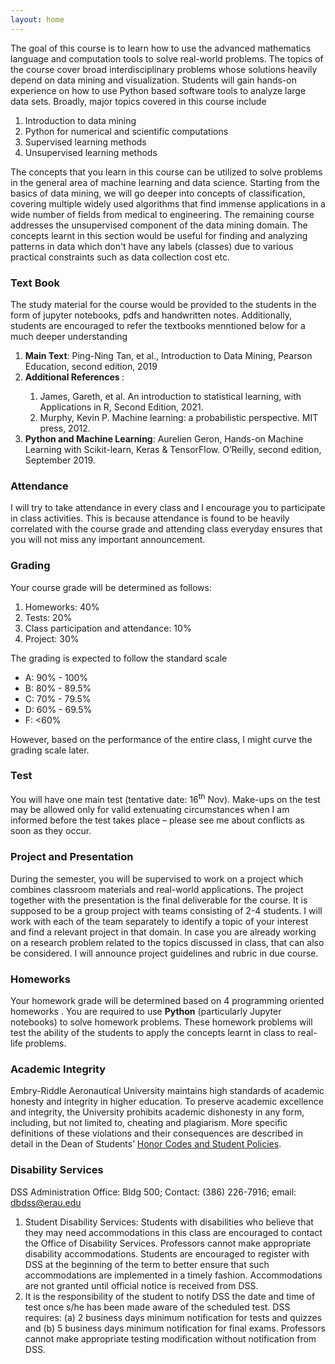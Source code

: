 ```yaml
---
layout: home
---
```

The goal of this course is to learn how to use the advanced mathematics language and computation tools to solve real-world problems. The topics of the course cover broad interdisciplinary problems whose solutions heavily depend on data mining and visualization. Students will gain hands-on experience on how to use Python based software tools to analyze large data sets. Broadly, major topics covered in this course include
<ol>
  <li>Introduction to data mining</li>
  <li>Python for numerical and scientific computations</li>
  <li>Supervised learning methods</li>
  <li>Unsupervised learning methods</li>
</ol>
The concepts that you learn in this course can be utilized to solve problems in the general area of machine learning and data science. Starting from the basics of data mining, we will go deeper into concepts of classification, covering multiple widely used algorithms that find immense applications in a wide number of fields from medical to engineering. The remaining course addresses the unsupervised component of the data mining domain. The concepts learnt in this section would be useful for finding and analyzing patterns in data which don't have any labels (classes) due to various practical constraints such as data collection cost etc.

<h3><strong>Text Book</strong></h3>
The study material for the course would be provided to the students in the form of jupyter notebooks, pdfs and handwritten notes. Additionally, students are encouraged to refer the textbooks menntioned below for a much deeper understanding
<ol>
<li><strong>Main Text</strong>: Ping-Ning Tan, et al., Introduction to Data Mining, Pearson Education, second edition, 2019 </li>
<li><strong>Additional References </strong>:</li>
<ol>
<li>James, Gareth, et al. An introduction to statistical learning, with Applications in R, Second Edition, 2021.</li>
<li>Murphy, Kevin P. Machine learning: a probabilistic perspective. MIT press, 2012.</li>
</ol>
<li><strong>Python and Machine Learning</strong>: Aurelien Geron, Hands-on Machine Learning with Scikit-learn, Keras & TensorFlow. O’Reilly, second edition, September 2019.</li>
</ol>

<h3><strong>Attendance</strong></h3>
I will try to take attendance in every class and I encourage you to participate in class activities. This is because attendance is found to be heavily correlated with the course grade and attending class everyday ensures that you will not miss any important announcement.

<h3><strong>Grading</strong></h3>
Your course grade will be determined as follows:
<ol>
<li>Homeworks: 40%</li>
<li>Tests: 20%</li>
<li>Class participation and attendance: 10%</li>
<li>Project: 30%</li>
</ol>
The grading is expected to follow the standard scale
<ul>
<li>A: 90% - 100% </li>
<li>B: 80% - 89.5% </li>
<li>C: 70% - 79.5% </li>
<li>D: 60% - 69.5% </li>
<li>F: <60% </li>
</ul>
However, based on the performance of the entire class, I might curve the grading scale later.

<h3><strong>Test</strong></h3>
You will have one main test (tentative date: 16<sup>th</sup> Nov). Make-ups on the test may be allowed only for valid extenuating circumstances when I am informed before the test takes place – please see me about conflicts as soon as they occur.

<h3><strong>Project and Presentation</strong></h3>
During the semester, you will be supervised to work on a project which combines classroom materials and real-world applications. The project together with the presentation is the final deliverable for the course. It is supposed to be a group project with teams consisting of 2-4 students. I will work with each of the team separately to identify a topic of your interest and find a relevant project in that domain. In case you are already working on a research problem related to the topics discussed in class, that can also be considered. I will announce project guidelines and rubric in due course.

<h3><strong>Homeworks</strong></h3>
Your homework grade will be determined based on 4 programming oriented homeworks . You are required to use <strong>Python</strong> (particularly Jupyter notebooks) to solve homework problems. These homework problems will test the ability of the students to apply the concepts learnt in class to real-life problems.

<h3><strong>Academic Integrity</strong></h3>
Embry-Riddle Aeronautical University maintains high standards of academic honesty and integrity in higher education. To preserve academic excellence and integrity, the University prohibits academic dishonesty in any form, including, but not limited to, cheating and plagiarism. More specific definitions of these violations and their consequences are described in detail in the Dean of Students’ <a href = 'https://daytonabeach.erau.edu/campus-life/dean-of-students/honor/codes#academic-integrity' target="_blank">Honor Codes and Student Policies</a>.

<h3><strong>Disability Services</strong></h3>
DSS Administration Office: Bldg 500; Contact: (386) 226-7916; email: <a href = "mailto:dbdss@erau.edu?subject = Feedback&body = Message">dbdss@erau.edu</a>
<ol>
<li>Student Disability Services: Students with disabilities who believe that they may need accommodations in this class are encouraged to contact the Office of Disability Services. Professors cannot make appropriate disability accommodations. Students are encouraged to register with DSS at the beginning of the term to better ensure that such accommodations are implemented in a timely fashion. Accommodations are not granted until official notice is received from DSS.</li>
<li>It is the responsibility of the student to notify DSS the date and time of test once s/he has been made aware of the scheduled test. DSS requires: (a) 2 business days minimum notification for tests and quizzes and (b) 5 business days minimum notification for final exams. Professors cannot make appropriate testing modification without notification from DSS.</li>
</ol>

